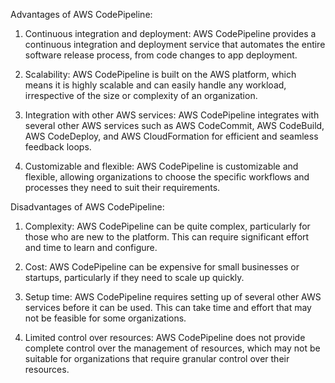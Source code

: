 Advantages of AWS CodePipeline:

1. Continuous integration and deployment: AWS CodePipeline provides a continuous integration and deployment service that automates the entire software release process, from code changes to app deployment.

2. Scalability: AWS CodePipeline is built on the AWS platform, which means it is highly scalable and can easily handle any workload, irrespective of the size or complexity of an organization.

3. Integration with other AWS services: AWS CodePipeline integrates with several other AWS services such as AWS CodeCommit, AWS CodeBuild, AWS CodeDeploy, and AWS CloudFormation for efficient and seamless feedback loops.

4. Customizable and flexible: AWS CodePipeline is customizable and flexible, allowing organizations to choose the specific workflows and processes they need to suit their requirements.

Disadvantages of AWS CodePipeline:

1. Complexity: AWS CodePipeline can be quite complex, particularly for those who are new to the platform. This can require significant effort and time to learn and configure.

2. Cost: AWS CodePipeline can be expensive for small businesses or startups, particularly if they need to scale up quickly.

3. Setup time: AWS CodePipeline requires setting up of several other AWS services before it can be used. This can take time and effort that may not be feasible for some organizations.

4. Limited control over resources: AWS CodePipeline does not provide complete control over the management of resources, which may not be suitable for organizations that require granular control over their resources.
